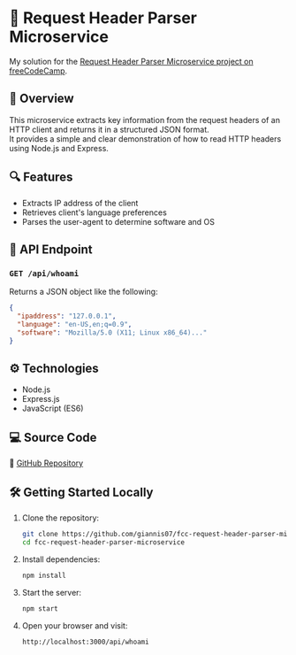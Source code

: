 # 🧾 Request Header Parser Microservice

My solution for the [Request Header Parser Microservice project on freeCodeCamp](https://www.freecodecamp.org/learn/back-end-development-and-apis/back-end-development-and-apis-projects/request-header-parser-microservice).

## 📌 Overview

This microservice extracts key information from the request headers of an HTTP client and returns it in a structured JSON format.  
It provides a simple and clear demonstration of how to read HTTP headers using Node.js and Express.

## 🔍 Features

- Extracts IP address of the client
- Retrieves client's language preferences
- Parses the user-agent to determine software and OS

## 📡 API Endpoint

### `GET /api/whoami`

Returns a JSON object like the following:

```json
{
  "ipaddress": "127.0.0.1",
  "language": "en-US,en;q=0.9",
  "software": "Mozilla/5.0 (X11; Linux x86_64)..."
}
```

## ⚙️ Technologies

- Node.js
- Express.js
- JavaScript (ES6)

## 💻 Source Code

🔗 [GitHub Repository](https://github.com/giannis07/fcc-request-header-parser-microservice)

## 🛠️ Getting Started Locally

1. Clone the repository:
   ```bash
   git clone https://github.com/giannis07/fcc-request-header-parser-microservice.git
   cd fcc-request-header-parser-microservice
   ```

2. Install dependencies:
   ```bash
   npm install
   ```

3. Start the server:
   ```bash
   npm start
   ```

4. Open your browser and visit:
   ```
   http://localhost:3000/api/whoami
   ```
